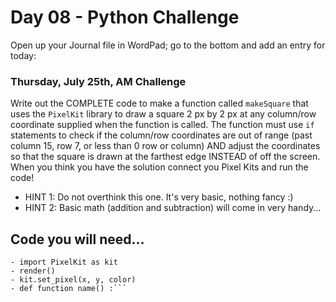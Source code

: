 # Day 08 - Python Challenge #

Open up your Journal file in WordPad; go to the bottom and add an entry for today:
### Thursday, July 25th, AM Challenge ###
Write out the COMPLETE code to make a function called `makeSquare` that uses the `PixelKit` library to draw a square 2 px by 2 px at any column/row coordinate supplied when the function is called. The function must use `if` statements to check if the column/row coordinates are out of range (past column 15, row 7, or less than 0 row or column) AND adjust the coordinates so that the square is drawn at the farthest edge INSTEAD of off the screen. When you think you have the solution connect you Pixel Kits and run the code!

- HINT 1: Do not overthink this one. It's very basic, nothing fancy :)
- HINT 2: Basic math (addition and subtraction) will come in very handy...

## Code you will need... ##
```- if True :
- import PixelKit as kit
- render()
- kit.set_pixel(x, y, color)
- def function name() :```
